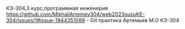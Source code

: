 КЭ-304,3 курс,программная инженерия
https://github.com/MikhailArtemev304/web2023susuKE-304/issues/1#issue-1944351089 - Git практика Артемьев М.О КЭ-304
